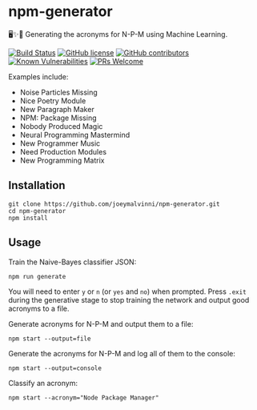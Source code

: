 # **npm-generator**
🖥️✨🤖 Generating the acronyms for N-P-M using Machine Learning.
  
  
[![Build Status](https://travis-ci.com/joeymalvinni/npm-generator.svg?branch=main)](https://travis-ci.com/joeymalvinni/npm-generator)
[![GitHub license](https://img.shields.io/github/license/joeymalvinni/npm-generator.svg)](https://github.com/joeymalvinni/npm-generator/blob/master/LICENSE)
[![GitHub contributors](https://img.shields.io/github/contributors/joeymalvinni/npm-generator.svg)](https://GitHub.com/Naereen/joeymalvinni/npm-generator/contributors/)
[![Known Vulnerabilities](https://snyk.io/test/github/joeymalvinni/npm-generator/badge.svg?targetFile=package.json)](https://snyk.io/test/github/joeymalvinni/npm-generator?targetFile=package.json)
[![PRs Welcome](https://img.shields.io/badge/PRs-welcome-brightgreen.svg)](http://makeapullrequest.com)
  
  
Examples include:
  
- Noise Particles Missing
- Nice Poetry Module
- New Paragraph Maker
- NPM: Package Missing
- Nobody Produced Magic
- Neural Programming Mastermind
- New Programmer Music
- Need Production Modules
- New Programming Matrix

  
## **Installation**
```
git clone https://github.com/joeymalvinni/npm-generator.git
cd npm-generator
npm install
```
  

## **Usage**

Train the Naive-Bayes classifier JSON:
```
npm run generate
```
You will need to enter `y` or `n` (or `yes` and `no`) when prompted. Press `.exit` during the generative stage to stop training the network and output good acronyms to a file.
  
Generate acronyms for N-P-M and output them to a file:
``` 
npm start --output=file
```
  

Generate the acronyms for N-P-M and log all of them to the console:
```
npm start --output=console
```
  

Classify an acronym:
```
npm start --acronym="Node Package Manager"
```